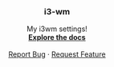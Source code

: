 <div id="top"></div>

<!-- PROJECT LOGO -->
<br />
<div align="center">
  <h3 align="center">i3-wm</h3>

  <p align="center">
    My i3wm settings!
    <br />
    <a href="https://github.com/midnightxd/dotfiles"><strong>Explore the docs</strong></a>
    <br />
    <br />
    <a href="https://github.com/midnightxd/dotfiles/issues">Report Bug</a>
    ·
    <a href="https://github.com/midnightxd/dotfiles/issues">Request Feature</a>
  </p>
</div>
